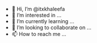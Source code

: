 - 👋 Hi, I’m @itxkhaleefa
- 👀 I’m interested in ...
- 🌱 I’m currently learning ...
- 💞️ I’m looking to collaborate on ...
- 📫 How to reach me ...

<!---
itxkhaleefa/itxkhaleefa is a ✨ special ✨ repository because its `README.md` (this file) appears on your GitHub profile.
You can click the Preview link to take a look at your changes.
--->
